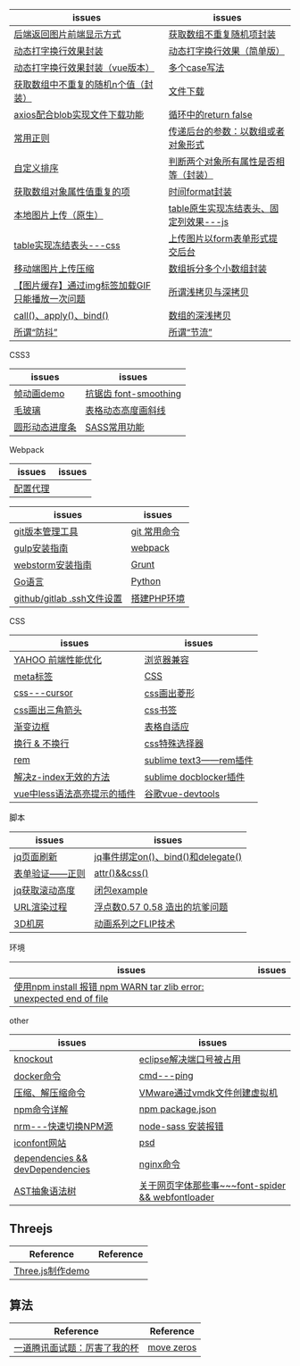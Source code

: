 issues | issues
-|-|
[后端返回图片前端显示方式](https://github.com/Narutocc/text-share/issues/65)|[获取数组不重复随机项封装](https://github.com/Narutocc/text-share/issues/66)
[动态打字换行效果封装](https://github.com/Narutocc/text-share/issues/67)|[动态打字换行效果（简单版）](https://github.com/Narutocc/text-share/issues/62)
[动态打字换行效果封装（vue版本）](https://github.com/Narutocc/text-share/issues/73)|[多个case写法](https://github.com/Narutocc/text-share/issues/70)
[获取数组中不重复的随机n个值（封装）](https://github.com/Narutocc/text-share/issues/74)|[文件下载](https://github.com/Narutocc/text-share/issues/76)
[axios配合blob实现文件下载功能](https://github.com/Narutocc/text-share/issues/77)|[循环中的return false](https://github.com/Narutocc/text-share/issues/79)
[常用正则](https://github.com/Narutocc/text-share/issues/80)|[传递后台的参数：以数组或者对象形式](https://github.com/Narutocc/text-share/issues/81)
[自定义排序](https://github.com/Narutocc/text-share/issues/82)|[判断两个对象所有属性是否相等（封装）](https://github.com/Narutocc/text-share/issues/83)
[获取数组对象属性值重复的项](https://github.com/Narutocc/text-share/issues/84)|[时间format封装](https://github.com/Narutocc/text-share/issues/85)
[本地图片上传（原生）](https://github.com/Narutocc/text-share/issues/86)|[table原生实现冻结表头、固定列效果---js](https://github.com/Narutocc/text-share/issues/88)
[table实现冻结表头---css](https://github.com/Narutocc/text-share/issues/89)|[上传图片以form表单形式提交后台](https://github.com/Narutocc/text-share/issues/90)
[移动端图片上传压缩](https://github.com/Narutocc/text-share/issues/91)|[数组拆分多个小数组封装](https://github.com/Narutocc/text-share/issues/93)
[【图片缓存】通过img标签加载GIF只能播放一次问题 ](https://github.com/Narutocc/text-share/issues/95)|[所谓浅拷贝与深拷贝](https://github.com/Narutocc/text-share/issues/96)
[call()、apply()、bind()](https://github.com/Narutocc/text-share/issues/97)|[数组的深浅拷贝](https://github.com/Narutocc/text-share/issues/100)
[所谓“防抖”](https://github.com/Narutocc/text-share/issues/98)|[所谓“节流”](https://github.com/Narutocc/text-share/issues/99)

CSS3

issues | issues
-|-|
[帧动画demo](https://github.com/Narutocc/text-share/issues/69)|[抗锯齿 font-smoothing](https://github.com/Narutocc/text-share/issues/71)
[毛玻璃](https://github.com/Narutocc/text-share/issues/72)|[表格动态高度画斜线](https://github.com/Narutocc/text-share/issues/87)
[圆形动态进度条](https://github.com/Narutocc/text-share/issues/92)|[SASS常用功能](https://github.com/Narutocc/text-share/issues/94)

Webpack

issues | issues
-|-|
[配置代理](https://github.com/Narutocc/text-share/issues/78)|

issues | issues
-|-|
[git版本管理工具](https://github.com/Narutocc/text-share/issues/1)|[git 常用命令](https://github.com/Narutocc/text-share/issues/57)
[gulp安装指南](https://github.com/Narutocc/text-share/issues/4)|[webpack](https://github.com/Narutocc/text-share/issues/8)
[webstorm安装指南](https://github.com/Narutocc/text-share/issues/25)|[Grunt](https://github.com/Narutocc/text-share/issues/35)
[Go语言](https://github.com/Narutocc/text-share/issues/36)|[Python](https://github.com/Narutocc/text-share/issues/37)
[github/gitlab .ssh文件设置](https://github.com/Narutocc/text-share/issues/52)|[搭建PHP环境](https://github.com/Narutocc/text-share/issues/3)

CSS

issues | issues
-|-|
[YAHOO 前端性能优化](https://github.com/Narutocc/text-share/issues/5)|[浏览器兼容](https://github.com/Narutocc/text-share/issues/6)
[meta标签](https://github.com/Narutocc/text-share/issues/9)|[CSS](https://github.com/Narutocc/text-share/issues/10)
[css---cursor](https://github.com/Narutocc/text-share/issues/15)|[css画出菱形](https://github.com/Narutocc/text-share/issues/20)
[css画出三角箭头](https://github.com/Narutocc/text-share/issues/21)|[css书签](https://github.com/Narutocc/text-share/issues/27)
[渐变边框](https://github.com/Narutocc/text-share/issues/30)|[表格自适应](https://github.com/Narutocc/text-share/issues/41)
[换行 & 不换行](https://github.com/Narutocc/text-share/issues/42)|[css特殊选择器](https://github.com/Narutocc/text-share/issues/43)
[rem](https://github.com/Narutocc/text-share/issues/45)|[sublime text3——rem插件](https://github.com/Narutocc/text-share/issues/46)
[解决z-index无效的方法](https://github.com/Narutocc/text-share/issues/53)|[sublime docblocker插件](https://github.com/Narutocc/text-share/issues/54)
[vue中less语法高亮提示的插件](https://github.com/Narutocc/text-share/issues/55)|[谷歌vue-devtools](https://github.com/Narutocc/text-share/issues/56)

脚本

issues | issues
-|-|
[jq页面刷新](https://github.com/Narutocc/text-share/issues/12)|[jq事件绑定on()、bind()和delegate()](https://github.com/Narutocc/text-share/issues/13)
[表单验证——正则](https://github.com/Narutocc/text-share/issues/17)|[attr()&&css()](https://github.com/Narutocc/text-share/issues/18)
[jq获取滚动高度](https://github.com/Narutocc/text-share/issues/19)|[闭包example](https://github.com/Narutocc/text-share/issues/28)
[URL渲染过程](https://github.com/Narutocc/text-share/issues/29)|[浮点数0.57 0.58 造出的坑爹问题](https://github.com/Narutocc/text-share/issues/40)
[3D机房](https://github.com/Narutocc/text-share/issues/47)|[动画系列之FLIP技术](https://github.com/Narutocc/text-share/issues/63)

环境

issues | issues
-|-|
[使用npm install 报错 npm WARN tar zlib error: unexpected end of file](https://github.com/Narutocc/text-share/issues/75)|

other

issues | issues
-|-|
[knockout](https://github.com/Narutocc/text-share/issues/14)|[eclipse解决端口号被占用](https://github.com/Narutocc/text-share/issues/16)
[docker命令](https://github.com/Narutocc/text-share/issues/22)|[cmd---ping](https://github.com/Narutocc/text-share/issues/23)
[压缩、解压缩命令](https://github.com/Narutocc/text-share/issues/24)|[VMware通过vmdk文件创建虚拟机](https://github.com/Narutocc/text-share/issues/26)
[npm命令详解](https://github.com/Narutocc/text-share/issues/33)|[npm package.json](https://github.com/Narutocc/text-share/issues/32)
[nrm---快速切换NPM源](https://github.com/Narutocc/text-share/issues/31)|[node-sass 安装报错](https://github.com/Narutocc/text-share/issues/34)
[iconfont网站](https://github.com/Narutocc/text-share/issues/48)|[psd](https://github.com/Narutocc/text-share/issues/49)
[dependencies && devDependencies](https://github.com/Narutocc/text-share/issues/50)|[nginx命令](https://github.com/Narutocc/text-share/issues/51)
[AST抽象语法树](https://github.com/Narutocc/text-share/issues/58)|[关于网页字体那些事~~~font-spider && webfontloader](https://github.com/Narutocc/text-share/issues/64)

## Threejs
| Reference | Reference |
| --------- | --------- |
|[Three.js制作demo](https://github.com/Narutocc/text-share/issues/59)||

## 算法
| Reference | Reference |
| --------- | --------- |
|[一道腾讯面试题：厉害了我的杯](https://github.com/Narutocc/text-share/issues/61)|[move zeros](https://github.com/Narutocc/text-share/issues/68)|
